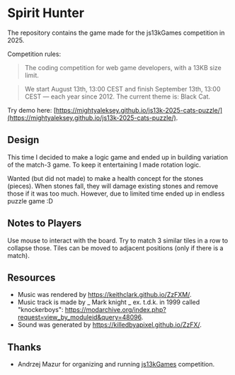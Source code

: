 # Spirit Hunter

The repository contains the game made for the js13kGames competition in 2025.

Competition rules:

> The coding competition for web game developers, with a 13KB size limit.

> We start August 13th, 13:00 CEST and finish September 13th, 13:00 CEST — each year since 2012. The current theme is: Black Cat.

Try demo here: [https://mightyaleksey.github.io/js13k-2025-cats-puzzle/](https://mightyaleksey.github.io/js13k-2025-cats-puzzle/).

## Design

This time I decided to make a logic game and ended up in building variation of the match-3 game. To keep it entertaining I made rotation logic.

Wanted (but did not made) to make a health concept for the stones (pieces). When stones fall, they will damage existing stones and remove those if it was too much. However, due to limited time ended up in endless puzzle game :D

## Notes to Players

Use mouse to interact with the board. Try to match 3 similar tiles in a row to collapse those. Tiles can be moved to adjacent positions (only if there is a match).

## Resources

- Music was rendered by https://keithclark.github.io/ZzFXM/.
- Music track is made by _ Mark knight _ ex. t.d.k. in 1999 called "knockerboys": https://modarchive.org/index.php?request=view_by_moduleid&query=48096.
- Sound was generated by https://killedbyapixel.github.io/ZzFX/.

## Thanks

- Andrzej Mazur for organizing and running [js13kGames](https://js13kgames.com) competition.
